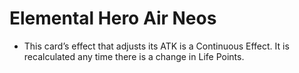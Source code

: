 # Elemental Hero Air Neos

*   This card’s effect that adjusts its ATK is a Continuous Effect. It is recalculated any time there is a change in Life Points.
